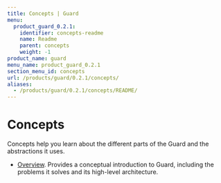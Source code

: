 ```yaml
---
title: Concepts | Guard
menu:
  product_guard_0.2.1:
    identifier: concepts-readme
    name: Readme
    parent: concepts
    weight: -1
product_name: guard
menu_name: product_guard_0.2.1
section_menu_id: concepts
url: /products/guard/0.2.1/concepts/
aliases:
  - /products/guard/0.2.1/concepts/README/
---
```


# Concepts

Concepts help you learn about the different parts of the Guard and the abstractions it uses.

- [Overview](/products/guard/0.2.1/concepts/overview). Provides a conceptual introduction to Guard, including the problems it solves and its high-level architecture.
